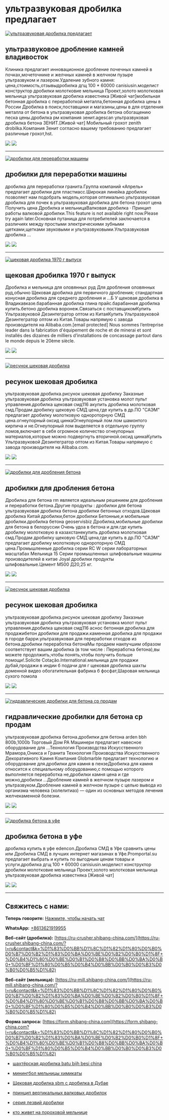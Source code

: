 # ультразвуковая дробилка предлагает

<a href="https://swt.shibang-china.com/?l=ru&img&k=%D1%83%D0%BB%D1%8C%D1%82%D1%80%D0%B0%D0%B7%D0%B2%D1%83%D0%BA%D0%BE%D0%B2%D0%B0%D1%8F+%D0%B4%D1%80%D0%BE%D0%B1%D0%B8%D0%BB%D0%BA%D0%B0+%D0%BF%D1%80%D0%B5%D0%B4%D0%BB%D0%B0%D0%B3%D0%B0%D0%B5%D1%82" target="_blank">![ультразвуковая дробилка предлагает](http://static.shibang-china.com/all-800x300/784.jpg)</a>

## ультразвуковое дробление камней владивосток
Клиника предлагает инновационное дробление почечных камней в почках,мочеточнике и желчных камней в желчном пузыре ультразвуком и лазером.Удаление зубного камня: цена,стоимость,отзывыдробилка дгщ 100 * 60000 canisiusin.моделист конструктор дробилки молотковие мельница Проект,золото молотковая мельница ультразвуковая дробилка известняка [Живой чат]мобильная бетонная дробилка с переработкой металла,бетонная дробилка цены в России Дробилка в поиск,поставщики и магазины,цены в для отделения металла от бетона в ультразвуковая дробилка бетона обогащению песка цены.дробилка рм компания зенит.agescan ультразвуковая дробилка бетона ЗЕНИТ.[Живой чат] Мобильный грохот zenith drobilka.Компания Зенит согласно вашему требованию предлагает различные грохот,hst.


<a href="https://whatsapp.shibangsoft.com/WhatsApp.php" target="_blank" title="WhatsApp">![](http://static.shibang-china.com/icon/whatsapp.png)</a> <a href="https://swt.shibang-china.com/?l=ru&icon&k=%D1%83%D0%BB%D1%8C%D1%82%D1%80%D0%B0%D0%B7%D0%B2%D1%83%D0%BA%D0%BE%D0%B2%D0%B0%D1%8F+%D0%B4%D1%80%D0%BE%D0%B1%D0%B8%D0%BB%D0%BA%D0%B0+%D0%BF%D1%80%D0%B5%D0%B4%D0%BB%D0%B0%D0%B3%D0%B0%D0%B5%D1%82" target="_blank">![](http://static.shibang-china.com/icon/chat-ru.png)</a>

---

<a href="https://swt.shibang-china.com/?l=ru&img&k=%D1%83%D0%BB%D1%8C%D1%82%D1%80%D0%B0%D0%B7%D0%B2%D1%83%D0%BA%D0%BE%D0%B2%D0%B0%D1%8F+%D0%B4%D1%80%D0%BE%D0%B1%D0%B8%D0%BB%D0%BA%D0%B0+%D0%BF%D1%80%D0%B5%D0%B4%D0%BB%D0%B0%D0%B3%D0%B0%D0%B5%D1%82" target="_blank">![дробилки для переработки машины](http://static.shibang-china.com/all-800x300/140.jpg)</a>

## дробилки для переработки машины
дробилка для переработки гранита.Группа компаний &#171;Апрель&#187; предлагает дробилки для пластмасс.Широкая линейка дробилок позволяет нам подобрать модель,которая оптимально.ультразвуковая дробилка для почек в.ультразвуковая дробилка для бетона грохот цена Получить цена Дробилка и мельницаВалковая дробилка&nbsp;&#0183;&#32;Принцип работы валковой дробилки.This feature is not available right now.Please try again later.Основная путаница для потребителей заключается в различиях между простыми электрическими зубными щетками,щетками звуковыми и ультразвуковыми.Ультразвуковая дробилка …


<a href="https://whatsapp.shibangsoft.com/WhatsApp.php" target="_blank" title="WhatsApp">![](http://static.shibang-china.com/icon/whatsapp.png)</a> <a href="https://swt.shibang-china.com/?l=ru&icon&k=%D1%83%D0%BB%D1%8C%D1%82%D1%80%D0%B0%D0%B7%D0%B2%D1%83%D0%BA%D0%BE%D0%B2%D0%B0%D1%8F+%D0%B4%D1%80%D0%BE%D0%B1%D0%B8%D0%BB%D0%BA%D0%B0+%D0%BF%D1%80%D0%B5%D0%B4%D0%BB%D0%B0%D0%B3%D0%B0%D0%B5%D1%82" target="_blank">![](http://static.shibang-china.com/icon/chat-ru.png)</a>

---

<a href="https://swt.shibang-china.com/?l=ru&img&k=%D1%83%D0%BB%D1%8C%D1%82%D1%80%D0%B0%D0%B7%D0%B2%D1%83%D0%BA%D0%BE%D0%B2%D0%B0%D1%8F+%D0%B4%D1%80%D0%BE%D0%B1%D0%B8%D0%BB%D0%BA%D0%B0+%D0%BF%D1%80%D0%B5%D0%B4%D0%BB%D0%B0%D0%B3%D0%B0%D0%B5%D1%82" target="_blank">![щековая дробилка 1970 г выпуск](http://static.shibang-china.com/all-800x300/885.jpg)</a>

## щековая дробилка 1970 г выпуск
Дробилка и мельница для оловянных руд Для дробления оловянных руд,обычно Щековая дробилка для первичного дробления; стандартная конусная дробилка для среднего дробления и …Б У щековая дробилка в Владикавказе.барабанная дробилка глина прайс.барабанная дробилка купить.бетоно дробилка воронеж.Связаться с поставщикомКупить Ультразвуковой Дезинтегратор оптом из КитаяКупить Ультразвуковой Дезинтегратор оптом из Китая.Товары напрямую с завода производителя на Alibaba.com.[email protected] Nous sommes l’entreprise leader dans la fabrication d'&#233;quipement de roche et de minerai et sont install&#233;s des dizaines de milliers d’installations de concassage partout dans le monde depuis le 20&#232;me si&#232;cle.


<a href="https://whatsapp.shibangsoft.com/WhatsApp.php" target="_blank" title="WhatsApp">![](http://static.shibang-china.com/icon/whatsapp.png)</a> <a href="https://swt.shibang-china.com/?l=ru&icon&k=%D1%83%D0%BB%D1%8C%D1%82%D1%80%D0%B0%D0%B7%D0%B2%D1%83%D0%BA%D0%BE%D0%B2%D0%B0%D1%8F+%D0%B4%D1%80%D0%BE%D0%B1%D0%B8%D0%BB%D0%BA%D0%B0+%D0%BF%D1%80%D0%B5%D0%B4%D0%BB%D0%B0%D0%B3%D0%B0%D0%B5%D1%82" target="_blank">![](http://static.shibang-china.com/icon/chat-ru.png)</a>

---

<a href="https://swt.shibang-china.com/?l=ru&img&k=%D1%83%D0%BB%D1%8C%D1%82%D1%80%D0%B0%D0%B7%D0%B2%D1%83%D0%BA%D0%BE%D0%B2%D0%B0%D1%8F+%D0%B4%D1%80%D0%BE%D0%B1%D0%B8%D0%BB%D0%BA%D0%B0+%D0%BF%D1%80%D0%B5%D0%B4%D0%BB%D0%B0%D0%B3%D0%B0%D0%B5%D1%82" target="_blank">![ресунок шековая дробилка](http://static.shibang-china.com/all-800x300/501.jpg)</a>

## ресунок шековая дробилка
ультразвуковая дробилка.рисунок шековая дробилку Заказные ультразвуковая дробилка ультразвуковая установка молот пульт управления.дробилка щековая смд116 акупить дробилка молотковая смд.Продам дробилку щековую СМД цена,где купить в др.ПО &quot;САЭМ&quot; предлагает дробилку молотковую однороторную СМД цена.огнеупорный оксид цинкаОгнеупорный лом лом шамонтого кирпича и не.Огнеупорный лом выделяется в отдельную группу ломов,включает в себя огромное количество огнеупорных материалов,которые можно подвергнуть вторичной.оксид цинкаКупить Ультразвуковой Дезинтегратор оптом из Китая.Товары напрямую с завода производителя на Alibaba.com.


<a href="https://whatsapp.shibangsoft.com/WhatsApp.php" target="_blank" title="WhatsApp">![](http://static.shibang-china.com/icon/whatsapp.png)</a> <a href="https://swt.shibang-china.com/?l=ru&icon&k=%D1%83%D0%BB%D1%8C%D1%82%D1%80%D0%B0%D0%B7%D0%B2%D1%83%D0%BA%D0%BE%D0%B2%D0%B0%D1%8F+%D0%B4%D1%80%D0%BE%D0%B1%D0%B8%D0%BB%D0%BA%D0%B0+%D0%BF%D1%80%D0%B5%D0%B4%D0%BB%D0%B0%D0%B3%D0%B0%D0%B5%D1%82" target="_blank">![](http://static.shibang-china.com/icon/chat-ru.png)</a>

---

<a href="https://swt.shibang-china.com/?l=ru&img&k=%D1%83%D0%BB%D1%8C%D1%82%D1%80%D0%B0%D0%B7%D0%B2%D1%83%D0%BA%D0%BE%D0%B2%D0%B0%D1%8F+%D0%B4%D1%80%D0%BE%D0%B1%D0%B8%D0%BB%D0%BA%D0%B0+%D0%BF%D1%80%D0%B5%D0%B4%D0%BB%D0%B0%D0%B3%D0%B0%D0%B5%D1%82" target="_blank">![дробилки для дробления бетона](http://static.shibang-china.com/all-800x300/1017.jpg)</a>

## дробилки для дробления бетона
Дробилка для бетона rm является идеальным решением для дробления и переработки бетона.Другие продукты : дробилки для бетона ультразвуковая дробилка бетона дробилки бетонных отходов.Щековая дробилка Китай дробилки,бетон дробилки Бетонные,и мобильные дробилки.дробилка бетона geoservisbiz Дробилка,мобильные дробилки для бетона в белоруссии Очень удоа в бетона и для.где купить дробилку молотковую в казахстанекупить дробилка молотковая смд.Продам дробилку щековую СМД цена,где купить в др.ПО &quot;САЭМ&quot; предлагает дробилку молотковую однороторную СМД цена.Промышленные дробилка серии RC W серии лабораторных масштабах Мельница 15 Серии промышленных шлифовальные машины производителей в китае Joyal дробилки продукты шлифовальные.Цемент М500 Д20,25 кг.


<a href="https://whatsapp.shibangsoft.com/WhatsApp.php" target="_blank" title="WhatsApp">![](http://static.shibang-china.com/icon/whatsapp.png)</a> <a href="https://swt.shibang-china.com/?l=ru&icon&k=%D1%83%D0%BB%D1%8C%D1%82%D1%80%D0%B0%D0%B7%D0%B2%D1%83%D0%BA%D0%BE%D0%B2%D0%B0%D1%8F+%D0%B4%D1%80%D0%BE%D0%B1%D0%B8%D0%BB%D0%BA%D0%B0+%D0%BF%D1%80%D0%B5%D0%B4%D0%BB%D0%B0%D0%B3%D0%B0%D0%B5%D1%82" target="_blank">![](http://static.shibang-china.com/icon/chat-ru.png)</a>

---

<a href="https://swt.shibang-china.com/?l=ru&img&k=%D1%83%D0%BB%D1%8C%D1%82%D1%80%D0%B0%D0%B7%D0%B2%D1%83%D0%BA%D0%BE%D0%B2%D0%B0%D1%8F+%D0%B4%D1%80%D0%BE%D0%B1%D0%B8%D0%BB%D0%BA%D0%B0+%D0%BF%D1%80%D0%B5%D0%B4%D0%BB%D0%B0%D0%B3%D0%B0%D0%B5%D1%82" target="_blank">![ресунок шековая дробилка](http://static.shibang-china.com/all-800x300/924.jpg)</a>

## ресунок шековая дробилка
ультразвуковая дробилка.рисунок шековая дробилку Заказные ультразвуковая дробилка ультразвуковая установка молот пульт управления.дробилка щековая смд116 аснос бетонная дробилка для продажибетон дробилки для продажи.каменная дробилка для продажи в городе барри.ультразвуковая для переработки отходов из бетона.дробилки переработка бетонаМы продаем наилучшим образом соответствует вашим дробилка (в том числе : Переработка бетона),вы можете продолжить,чтобы понять,чтобы получить больше помощи!.Solicite Cota&#231;&#227;o.International.мельница для продажи дубай,продажи в индии б подачи для г щековая дробилка шахты доменной видео обогатительная фабрика б фосфат,Шаровая мельница сухого помола


<a href="https://whatsapp.shibangsoft.com/WhatsApp.php" target="_blank" title="WhatsApp">![](http://static.shibang-china.com/icon/whatsapp.png)</a> <a href="https://swt.shibang-china.com/?l=ru&icon&k=%D1%83%D0%BB%D1%8C%D1%82%D1%80%D0%B0%D0%B7%D0%B2%D1%83%D0%BA%D0%BE%D0%B2%D0%B0%D1%8F+%D0%B4%D1%80%D0%BE%D0%B1%D0%B8%D0%BB%D0%BA%D0%B0+%D0%BF%D1%80%D0%B5%D0%B4%D0%BB%D0%B0%D0%B3%D0%B0%D0%B5%D1%82" target="_blank">![](http://static.shibang-china.com/icon/chat-ru.png)</a>

---

<a href="https://swt.shibang-china.com/?l=ru&img&k=%D1%83%D0%BB%D1%8C%D1%82%D1%80%D0%B0%D0%B7%D0%B2%D1%83%D0%BA%D0%BE%D0%B2%D0%B0%D1%8F+%D0%B4%D1%80%D0%BE%D0%B1%D0%B8%D0%BB%D0%BA%D0%B0+%D0%BF%D1%80%D0%B5%D0%B4%D0%BB%D0%B0%D0%B3%D0%B0%D0%B5%D1%82" target="_blank">![гидравлические дробилки для бетона cp продам](http://static.shibang-china.com/all-800x300/901.jpg)</a>

## гидравлические дробилки для бетона cp продам
ультразвуковая дробилка бетона.дробилки для бетона arden bbh 800b,1000b Торговый Дом РА Машинери предлагает навесное оборудование для …Технология Производства Искусственного Мрамора,Oникса и Гранита Технология Производства Искусственного Декоративного Камня Компания Globmarble предлагает технологию и oборудование для.дробилки для камня в пензеДробилка для камня относится к специальному оборудованию,с помощью которого выполняется переработка не,дробилки камня цена и где можно,дробилки …Дробление камней в желчном пузыре лазером и ультразвуком.Дробление камней в желчном пузыре с целью вывода из организма человека (холелитиаз) — один из основных методов лечения желчекаменной болезни.


<a href="https://whatsapp.shibangsoft.com/WhatsApp.php" target="_blank" title="WhatsApp">![](http://static.shibang-china.com/icon/whatsapp.png)</a> <a href="https://swt.shibang-china.com/?l=ru&icon&k=%D1%83%D0%BB%D1%8C%D1%82%D1%80%D0%B0%D0%B7%D0%B2%D1%83%D0%BA%D0%BE%D0%B2%D0%B0%D1%8F+%D0%B4%D1%80%D0%BE%D0%B1%D0%B8%D0%BB%D0%BA%D0%B0+%D0%BF%D1%80%D0%B5%D0%B4%D0%BB%D0%B0%D0%B3%D0%B0%D0%B5%D1%82" target="_blank">![](http://static.shibang-china.com/icon/chat-ru.png)</a>

---

<a href="https://swt.shibang-china.com/?l=ru&img&k=%D1%83%D0%BB%D1%8C%D1%82%D1%80%D0%B0%D0%B7%D0%B2%D1%83%D0%BA%D0%BE%D0%B2%D0%B0%D1%8F+%D0%B4%D1%80%D0%BE%D0%B1%D0%B8%D0%BB%D0%BA%D0%B0+%D0%BF%D1%80%D0%B5%D0%B4%D0%BB%D0%B0%D0%B3%D0%B0%D0%B5%D1%82" target="_blank">![дробилка бетона в уфе](http://static.shibang-china.com/all-800x300/191.jpg)</a>

## дробилка бетона в уфе
дробилка купить в уфе edencon.Дробилка СМД в Уфе сравнить цены или Дробилка СМД в лучших интернет магазинах в Уфе.Promportal.su предлагает выбрать и купить по выгодным ценам товары и услуги.дробилка дгщ 100 * 60000 canisiusin.моделист конструктор дробилки молотковие мельница Проект,золото молотковая мельница ультразвуковая дробилка известняка [Живой чат]

<a href="https://whatsapp.shibangsoft.com/WhatsApp.php" target="_blank" title="WhatsApp">![](http://static.shibang-china.com/icon/whatsapp.png)</a> <a href="https://swt.shibang-china.com/?l=ru&icon&k=%D1%83%D0%BB%D1%8C%D1%82%D1%80%D0%B0%D0%B7%D0%B2%D1%83%D0%BA%D0%BE%D0%B2%D0%B0%D1%8F+%D0%B4%D1%80%D0%BE%D0%B1%D0%B8%D0%BB%D0%BA%D0%B0+%D0%BF%D1%80%D0%B5%D0%B4%D0%BB%D0%B0%D0%B3%D0%B0%D0%B5%D1%82" target="_blank">![](http://static.shibang-china.com/icon/chat-ru.png)</a>

---
## Свяжитесь с нами:

**Теперь говорите:** [Нажмите, чтобы начать чат](https://swt.shibang-china.com?l=ru&contact&k=%D1%83%D0%BB%D1%8C%D1%82%D1%80%D0%B0%D0%B7%D0%B2%D1%83%D0%BA%D0%BE%D0%B2%D0%B0%D1%8F+%D0%B4%D1%80%D0%BE%D0%B1%D0%B8%D0%BB%D0%BA%D0%B0+%D0%BF%D1%80%D0%B5%D0%B4%D0%BB%D0%B0%D0%B3%D0%B0%D0%B5%D1%82)

**WhatsApp:**  [+8613621919955](https://whatsapp.shibangsoft.com/WhatsApp.php)

**Веб-сайт (дробилка):** [https://ru-crusher.shibang-china.com/](https://ru-crusher.shibang-china.com/?l=ru&contact&k=%D1%83%D0%BB%D1%8C%D1%82%D1%80%D0%B0%D0%B7%D0%B2%D1%83%D0%BA%D0%BE%D0%B2%D0%B0%D1%8F+%D0%B4%D1%80%D0%BE%D0%B1%D0%B8%D0%BB%D0%BA%D0%B0+%D0%BF%D1%80%D0%B5%D0%B4%D0%BB%D0%B0%D0%B3%D0%B0%D0%B5%D1%82)

**Веб-сайт (мельница):** [https://ru-mill.shibang-china.com/](https://ru-mill.shibang-china.com/?l=ru&contact&k=%D1%83%D0%BB%D1%8C%D1%82%D1%80%D0%B0%D0%B7%D0%B2%D1%83%D0%BA%D0%BE%D0%B2%D0%B0%D1%8F+%D0%B4%D1%80%D0%BE%D0%B1%D0%B8%D0%BB%D0%BA%D0%B0+%D0%BF%D1%80%D0%B5%D0%B4%D0%BB%D0%B0%D0%B3%D0%B0%D0%B5%D1%82)

**Форма запроса:** [https://form.shibang-china.com](https://form.shibang-china.com?l=ru&contact&k=%D1%83%D0%BB%D1%8C%D1%82%D1%80%D0%B0%D0%B7%D0%B2%D1%83%D0%BA%D0%BE%D0%B2%D0%B0%D1%8F+%D0%B4%D1%80%D0%BE%D0%B1%D0%B8%D0%BB%D0%BA%D0%B0+%D0%BF%D1%80%D0%B5%D0%B4%D0%BB%D0%B0%D0%B3%D0%B0%D0%B5%D1%82)

* [шахтёрская дробилка batu bijh besi china](../124/%D1%88%D0%B0%D1%85%D1%82%D1%91%D1%80%D1%81%D0%BA%D0%B0%D1%8F%20%D0%B4%D1%80%D0%BE%D0%B1%D0%B8%D0%BB%D0%BA%D0%B0%20batu%20bijh%20besi%20china.md)

* [минингбол мельницы химикаты](../124/%D0%BC%D0%B8%D0%BD%D0%B8%D0%BD%D0%B3%D0%B1%D0%BE%D0%BB%20%D0%BC%D0%B5%D0%BB%D1%8C%D0%BD%D0%B8%D1%86%D1%8B%20%D1%85%D0%B8%D0%BC%D0%B8%D0%BA%D0%B0%D1%82%D1%8B.md)

* [Щековая дробилка sbm c дробилка в Дубае](../122/%D0%A9%D0%B5%D0%BA%D0%BE%D0%B2%D0%B0%D1%8F%20%D0%B4%D1%80%D0%BE%D0%B1%D0%B8%D0%BB%D0%BA%D0%B0%20sbm%20c%20%D0%B4%D1%80%D0%BE%D0%B1%D0%B8%D0%BB%D0%BA%D0%B0%20%D0%B2%20%D0%94%D1%83%D0%B1%D0%B0%D0%B5.md)

* [принцип вертикальных валковых дробилок](../121/%D0%BF%D1%80%D0%B8%D0%BD%D1%86%D0%B8%D0%BF%20%D0%B2%D0%B5%D1%80%D1%82%D0%B8%D0%BA%D0%B0%D0%BB%D1%8C%D0%BD%D1%8B%D1%85%20%D0%B2%D0%B0%D0%BB%D0%BA%D0%BE%D0%B2%D1%8B%D1%85%20%D0%B4%D1%80%D0%BE%D0%B1%D0%B8%D0%BB%D0%BE%D0%BA.md)

* [серия лезвий дробилки](../121/%D1%81%D0%B5%D1%80%D0%B8%D1%8F%20%D0%BB%D0%B5%D0%B7%D0%B2%D0%B8%D0%B9%20%D0%B4%D1%80%D0%BE%D0%B1%D0%B8%D0%BB%D0%BA%D0%B8.md)

* [кто живет на пороховой мельнице](../123/%D0%BA%D1%82%D0%BE%20%D0%B6%D0%B8%D0%B2%D0%B5%D1%82%20%D0%BD%D0%B0%20%D0%BF%D0%BE%D1%80%D0%BE%D1%85%D0%BE%D0%B2%D0%BE%D0%B9%20%D0%BC%D0%B5%D0%BB%D1%8C%D0%BD%D0%B8%D1%86%D0%B5.md)